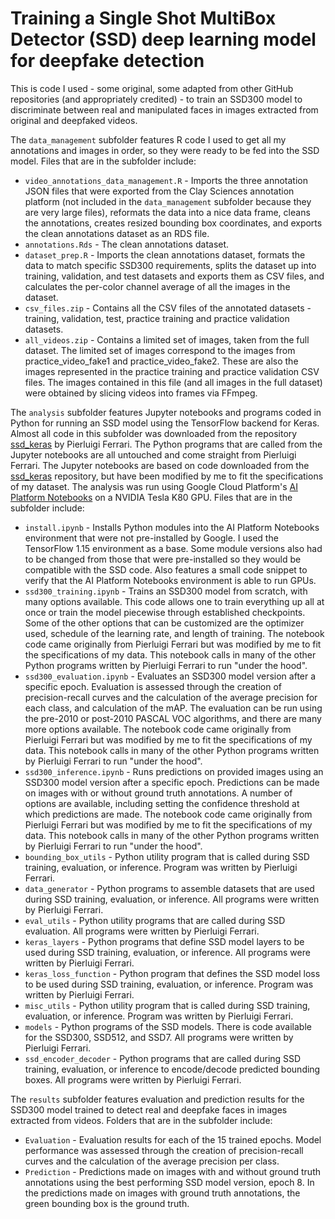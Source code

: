 # Training a Single Shot MultiBox Detector (SSD) deep learning model for deepfake detection
This is code I used - some original, some adapted from other GitHub repositories (and appropriately credited) - to train an SSD300 model to discriminate between real and manipulated faces in images extracted from original and deepfaked videos.

The `data_management` subfolder features R code I used to get all my annotations and images in order, so they were ready to be fed into the SSD model. Files that are in the subfolder include:
* `video_annotations_data_management.R` - Imports the three annotation JSON files that were exported from the Clay Sciences annotation platform (not included in the `data_management` subfolder because they are very large files), reformats the data into a nice data frame, cleans the annotations, creates resized bounding box coordinates, and exports the clean annotations dataset as an RDS file.
* `annotations.Rds` - The clean annotations dataset.
* `dataset_prep.R` - Imports the clean annotations dataset, formats the data to match specific SSD300 requirements, splits the dataset up into training, validation, and test datasets and exports them as CSV files, and calculates the per-color channel average of all the images in the dataset.
* `csv_files.zip` - Contains all the CSV files of the annotated datasets - training, validation, test, practice training and practice validation datasets.
* `all_videos.zip` - Contains a limited set of images, taken from the full dataset. The limited set of images correspond to the images from practice_video_fake1 and practice_video_fake2. These are also the images represented in the practice training and practice validation CSV files. The images contained in this file (and all images in the full dataset) were obtained by slicing videos into frames via FFmpeg.

The `analysis` subfolder features Jupyter notebooks and programs coded in Python for running an SSD model using the TensorFlow backend for Keras. Almost all code in this subfolder was downloaded from the repository [ssd_keras](https://github.com/pierluigiferrari/ssd_keras) by Pierluigi Ferrari. The Python programs that are called from the Jupyter notebooks are all untouched and come straight from Pierluigi Ferrari. The Jupyter notebooks are based on code downloaded from the [ssd_keras](https://github.com/pierluigiferrari/ssd_keras) repository, but have been modified by me to fit the specifications of my dataset. The analysis was run using Google Cloud Platform's [AI Platform Notebooks](https://cloud.google.com/ai-platform-notebooks) on a NVIDIA Tesla K80 GPU. Files that are in the subfolder include:
* `install.ipynb` - Installs Python modules into the AI Platform Notebooks environment that were not pre-installed by Google. I used the TensorFlow 1.15 environment as a base. Some module versions also had to be changed from those that were pre-installed so they would be compatible with the SSD code. Also features a small code snippet to verify that the AI Platform Notebooks environment is able to run GPUs.
* `ssd300_training.ipynb` - Trains an SSD300 model from scratch, with many options available. This code allows one to train everything up all at once or train the model piecewise through established checkpoints. Some of the other options that can be customized are the optimizer used, schedule of the learning rate, and length of training. The notebook code came originally from Pierluigi Ferrari but was modified by me to fit the specifications of my data. This notebook calls in many of the other Python programs written by Pierluigi Ferrari to run "under the hood".
* `ssd300_evaluation.ipynb` - Evaluates an SSD300 model version after a specific epoch. Evaluation is assessed through the creation of precision-recall curves and the calculation of the average precision for each class, and calculation of the mAP. The evaluation can be run using the pre-2010 or post-2010 PASCAL VOC algorithms, and there are many more options available. The notebook code came originally from Pierluigi Ferrari but was modified by me to fit the specifications of my data. This notebook calls in many of the other Python programs written by Pierluigi Ferrari to run "under the hood".
* `ssd300_inference.ipynb` - Runs predictions on provided images using an SSD300 model version after a specific epoch. Predictions can be made on images with or without ground truth annotations. A number of options are available, including setting the confidence threshold at which predictions are made. The notebook code came originally from Pierluigi Ferrari but was modified by me to fit the specifications of my data. This notebook calls in many of the other Python programs written by Pierluigi Ferrari to run "under the hood".
* `bounding_box_utils` - Python utility program that is called during SSD training, evaluation, or inference. Program was written by Pierluigi Ferrari.
* `data_generator` - Python programs to assemble datasets that are used during SSD training, evaluation, or inference. All programs were written by Pierluigi Ferrari.
* `eval_utils` - Python utility programs that are called during SSD evaluation. All programs were written by Pierluigi Ferrari.
* `keras_layers` - Python programs that define SSD model layers to be used during SSD training, evaluation, or inference. All programs were written by Pierluigi Ferrari.
* `keras_loss_function` - Python program that defines the SSD model loss to be used during SSD training, evaluation, or inference. Program was written by Pierluigi Ferrari.
* `misc_utils` - Python utility program that is called during SSD training, evaluation, or inference. Program was written by Pierluigi Ferrari.
* `models` - Python programs of the SSD models. There is code available for the SSD300, SSD512, and SSD7. All programs were written by Pierluigi Ferrari.
* `ssd_encoder_decoder` - Python programs that are called during SSD training, evaluation, or inference to encode/decode predicted bounding boxes. All programs were written by Pierluigi Ferrari.

The `results` subfolder features evaluation and prediction results for the SSD300 model trained to detect real and deepfake faces in images extracted from videos. Folders that are in the subfolder include:
* `Evaluation` - Evaluation results for each of the 15 trained epochs. Model performance was assessed through the creation of precision-recall curves and the calculation of the average precision per class.
* `Prediction` - Predictions made on images with and without ground truth annotations using the best performing SSD model version, epoch 8. In the predictions made on images with ground truth annotations, the green bounding box is the ground truth.
